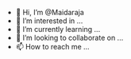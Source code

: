 - 👋 Hi, I’m @Maidaraja
- 👀 I’m interested in ...
- 🌱 I’m currently learning ...
- 💞️ I’m looking to collaborate on ...
- 📫 How to reach me ...

<!---
Maidaraja/Maidaraja is a ✨ special ✨ repository because its `README.md` (this file) appears on your GitHub profile.
You can click the Preview link to take a look at your changes.
--->
